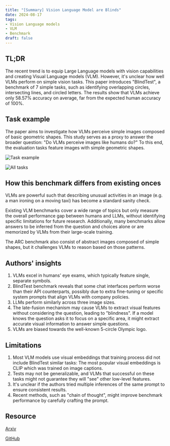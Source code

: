 ```yaml
---
title: "[Summary] Vision Language Model are Blinds" 
date: 2024-08-17
tags: 
- Vision Language models
- VLM
- Benchmark
draft: false 
---
```


## TL;DR
The recent trend is to equip Large Language models with vision capabilities and creating Visual Language models (VLM).  However, it's unclear how well VLMs perform on simple vision tasks. This paper introduces "BlindTest", a benchmark of 7 simple tasks, such as identifying overlapping circles, intersecting lines, and circled letters. The results show that VLMs achieve only 58.57% accuracy on average, far from the expected human accuracy of 100%.

## Task example
The paper aims to investigate how VLMs perceive simple images composed of basic geometric shapes. This study serves as a proxy to answer the broader question: "Do VLMs perceive images like humans do?"
To this end, the evaluation tasks feature images with simple geometric shapes.

![Task example](/posts/20240817_vlm_model_are_blinds/example_of_vlm_task.png) 

![All tasks](/posts/20240817_vlm_model_are_blinds/vlm_benchmark_performance.png) 

## How this benchmark differs from existing onces
VLMs are powerful such that describing unusual activities in an image (e.g. a man ironing on a moving taxi) has become a standard sanity check.

Existing VLM benchmarks cover a wide range of topics but only measure the overall performance gap between humans and LLMs, without identifying specific limitations for future research. Additionally, many benchmarks allow answers to be inferred from the question and choices alone or are memorized by VLMs from their large-scale training.

The ARC benchmark also consist of abstract images composed of simple shapes, but it challenges VLMs to reason based on those patterns.


## Authors' insights
1. VLMs excel in humans' eye exams, which typically feature single, separate symbols.
2. BlindTest benchmark reveals that some chat interfaces perform worse than their API counterparts, possibly due to extra fine-tuning or specific system prompts that align VLMs with company policies.
3. LLMs perform similarly across three image sizes.
4. The late-fusion mechanism may cause VLMs to extract visual features without considering the question, leading to "blindness". If a model knows the question asks it to focus on a specific area, it might extract accurate visual information to answer simple questions.
5. VLMs are biased towards the well-known 5-circle Olympic logo.

## Limitations
1. Most VLM models use visual embeddings that training process did not include BlindTest similar tasks: The most popular visual embeddings is CLIP which was trained on image captions.
2. Tests may not be generalizable, and VLMs that successful on these tasks might not guarantee they will "see" other low-level features.
3. It's unclear if the authors tried multiple inferences of the same prompt to ensure consistent results.
5. Recent methods, such as "chain of thought", might improve benchmark performance by carefully crafting the prompt. 


## Resource
[Arxiv](https://arxiv.org/pdf/2407.06581)

[GitHub](https://vlmsareblind.github.io/)